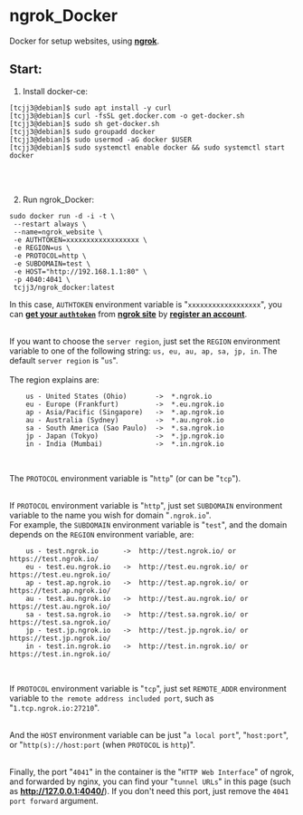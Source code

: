 # ngrok_Docker
Docker for setup websites, using [**ngrok**](https://ngrok.com/).


## Start:

1. Install docker-ce:
```
[tcjj3@debian]$ sudo apt install -y curl
[tcjj3@debian]$ curl -fsSL get.docker.com -o get-docker.sh
[tcjj3@debian]$ sudo sh get-docker.sh
[tcjj3@debian]$ sudo groupadd docker
[tcjj3@debian]$ sudo usermod -aG docker $USER
[tcjj3@debian]$ sudo systemctl enable docker && sudo systemctl start docker
```
<br>
<br>

2. Run ngrok_Docker:

```
sudo docker run -d -i -t \
 --restart always \
 --name=ngrok_website \
 -e AUTHTOKEN=xxxxxxxxxxxxxxxxxx \
 -e REGION=us \
 -e PROTOCOL=http \
 -e SUBDOMAIN=test \
 -e HOST="http://192.168.1.1:80" \
 -p 4040:4041 \
 tcjj3/ngrok_docker:latest
```


In this case, `AUTHTOKEN` environment variable is "`xxxxxxxxxxxxxxxxxx`", you can [**get your `authtoken`**](https://dashboard.ngrok.com/get-started/your-authtoken) from [**ngrok site**](https://ngrok.com/) by [**register an account**](https://dashboard.ngrok.com/signup).
<br>
<br>

If you want to choose the `server region`, just set the `REGION` environment variable to one of the following string: `us, eu, au, ap, sa, jp, in`. The default `server region` is "`us`".
<br>
<br>
The region explains are:

```
    us - United States (Ohio)       ->  *.ngrok.io
    eu - Europe (Frankfurt)         ->  *.eu.ngrok.io
    ap - Asia/Pacific (Singapore)   ->  *.ap.ngrok.io
    au - Australia (Sydney)         ->  *.au.ngrok.io
    sa - South America (Sao Paulo)  ->  *.sa.ngrok.io
    jp - Japan (Tokyo)              ->  *.jp.ngrok.io
    in - India (Mumbai)             ->  *.in.ngrok.io
```
<br>

The `PROTOCOL` environment variable is "`http`" (or can be "`tcp`").
<br>
<br>

If `PROTOCOL` environment variable is "`http`", just set `SUBDOMAIN` environment variable to the name you wish for domain "`.ngrok.io`".
<br>
For example, the `SUBDOMAIN` environment variable is "`test`", and the domain depends on the `REGION` environment variable, are:
```
    us - test.ngrok.io      ->  http://test.ngrok.io/ or https://test.ngrok.io/
    eu - test.eu.ngrok.io   ->  http://test.eu.ngrok.io/ or https://test.eu.ngrok.io/
    ap - test.ap.ngrok.io   ->  http://test.ap.ngrok.io/ or https://test.ap.ngrok.io/
    au - test.au.ngrok.io   ->  http://test.au.ngrok.io/ or https://test.au.ngrok.io/
    sa - test.sa.ngrok.io   ->  http://test.sa.ngrok.io/ or https://test.sa.ngrok.io/
    jp - test.jp.ngrok.io   ->  http://test.jp.ngrok.io/ or https://test.jp.ngrok.io/
    in - test.in.ngrok.io   ->  http://test.in.ngrok.io/ or https://test.in.ngrok.io/
```
<br>

If `PROTOCOL` environment variable is "`tcp`", just set `REMOTE_ADDR` environment variable to `the remote address included port`, such as "`1.tcp.ngrok.io:27210`".
<br>
<br>

And the `HOST` environment variable can be just "`a local port`", "`host:port`", or "`http(s)://host:port` (when `PROTOCOL` is `http`)".
<br>
<br>


Finally, the port "`4041`" in the container is the "`HTTP Web Interface`" of ngrok, and forwarded by nginx, you can find your "`tunnel URLs`" in this page (such as **http://127.0.0.1:4040/**). If you don't need this port, just remove the `4041 port forward` argument.






